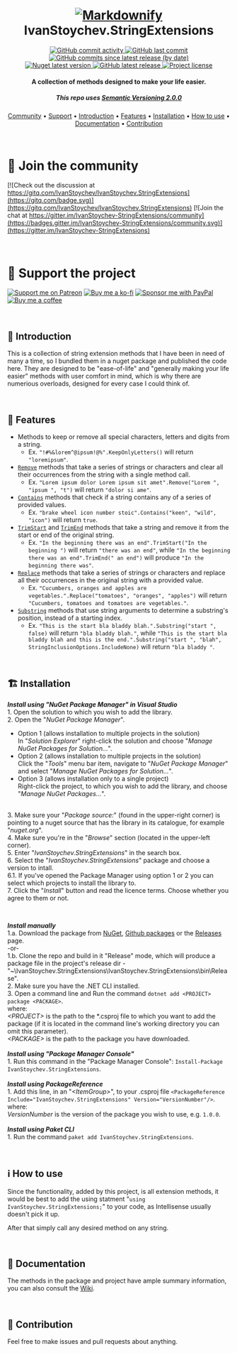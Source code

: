 <h1 align="center">
  <br>
  <a href="https://www.nuget.org/packages/IvanStoychev.StringExtensions"><img src="https://imgur.com/8bTHOdq.png" alt="Markdownify"></a>
  <br>
  IvanStoychev.StringExtensions
  <br>
</h1>

<p align="center">
  <a href="https://github.com/IvanStoychev/IvanStoychev.StringExtensions/graphs/commit-activity">
    <img src="https://img.shields.io/github/commit-activity/y/IvanStoychev/IvanStoychev.StringExtensions?style=plastic"
         alt="GitHub commit activity">
  </a>
  <a href="https://github.com/IvanStoychev/IvanStoychev.StringExtensions/branches">
    <img src="https://img.shields.io/github/last-commit/IvanStoychev/IvanStoychev.StringExtensions?style=plastic"
         alt="GitHub last commit">
  </a>
  <a href="https://github.com/IvanStoychev/IvanStoychev.StringExtensions/graphs/commit-activity">
    <img src="https://img.shields.io/github/commits-since/IvanStoychev/IvanStoychev.StringExtensions/latest?style=plastic"
         alt="GitHub commits since latest release (by date)">
  </a>
 <br> 
  <a href="https://www.nuget.org/packages/IvanStoychev.StringExtensions">
    <img src="https://img.shields.io/nuget/v/IvanStoychev.StringExtensions?style=plastic"
         alt="Nuget latest version">
  </a>
  <a href="https://github.com/IvanStoychev/IvanStoychev.StringExtensions/releases">
    <img src="https://img.shields.io/github/v/release/IvanStoychev/IvanStoychev.StringExtensions?style=plastic"
         alt="GitHub latest release">
  </a>
  <a href="https://github.com/IvanStoychev/IvanStoychev.StringExtensions/blob/master/LICENSE">
    <img src="https://img.shields.io/github/license/IvanStoychev/IvanStoychev.StringExtensions?style=plastic"
         alt="Project license">
  </a>
</p>

<h4 align="center">A collection of methods designed to make your life easier.</h4>
<h5 align="center">This repo uses <a href="https://semver.org/#semantic-versioning-200">Semantic Versioning 2.0.0</a></h5>

<p align="center">
  <a href="#-join-the-community">Community</a> •
  <a href="#sparkling_heart-support-the-project">Support</a> •
  <a href="#-introduction">Introduction</a> •
  <a href="#-features">Features</a> •
  <a href="#-installation">Installation</a> •
  <a href="#-how-to-use">How to use</a> •
  <a href="#-documentation">Documentation</a> •
  <a href="#-contribution">Contribution</a>
</p>

<br/>

# 💬 Join the community
[![Check out the discussion at https://gitq.com/IvanStoychev/IvanStoychev.StringExtensions](https://gitq.com/badge.svg)](https://gitq.com/IvanStoychev/IvanStoychev.StringExtensions)
[![Join the chat at https://gitter.im/IvanStoychev-StringExtensions/community](https://badges.gitter.im/IvanStoychev-StringExtensions/community.svg)](https://gitter.im/IvanStoychev-StringExtensions)

<br/>

# :sparkling_heart: Support the project
[![Support me on Patreon](https://img.shields.io/badge/Patreon-support-orange)](https://www.patreon.com/IvanStoychev)
[![Buy me a ko-fi](https://img.shields.io/badge/Buy%20me%20a-Ko--fi-green)](https://ko-fi.com/U7U31XQ28)
[![Sponsor me with PayPal](https://img.shields.io/badge/PayPal-sponsor-blue)](https://www.paypal.com/paypalme/IvanStoychevProjects)
[![Buy me a coffee](https://img.shields.io/badge/Buy%20me%20a-coffee-brown)](https://www.buymeacoffee.com/IvanStoychev)

<br/>

📣 Introduction
------------
This is a collection of string extension methods that I have been in need of many a time, so I bundled them in a nuget package and published the code here. They are designed to be "ease-of-life" and "generally making your life easier" methods with user comfort in mind, which is why there are numerious overloads, designed for every case I could think of.

<br/>

📰 Features
------------
* Methods to keep or remove all special characters, letters and digits from a string.
  * Ex. `"!#%&lorem^@ipsum!@%".KeepOnlyLetters()` will return `"loremipsum"`.
* [`Remove`][6] methods that take a series of strings or characters and clear all their occurrences from the string with a single method call.
  * Ex. `"Lorem ipsum dolor Lorem ipsum sit amet".Remove("Lorem ", "ipsum ", "t")` will return `"dolor si ame"`.
* [`Contains`][7] methods that check if a string contains any of a series of provided values.
  * Ex. `"brake wheel icon number stoic".Contains("keen", "wild", "icon")` will return `true`.
* [`TrimStart`][6] and [`TrimEnd`][6] methods that take a string and remove it from the start or end of the original string.
  * Ex. `"In the beginning there was an end".TrimStart("In the beginning ")` will return `"there was an end"`, while `"In the beginning there was an end".TrimEnd(" an end")` will produce `"In the beginning there was"`.
* [`Replace`][8] methods that take a series of strings or characters and replace all their occurrences in the original string with a provided value.
  * Ex. `"Cucumbers, oranges and apples are vegetables.".Replace("tomatoes", "oranges", "apples")` will return `"Cucumbers, tomatoes and tomatoes are vegetables."`.
* [`Substring`][9] methods that use string arguments to determine a substring's position, instead of a starting index.
  * Ex. `"This is the start bla bladdy blah.".Substring("start ", false)` will return `"bla bladdy blah."`, while `"This is the start bla bladdy blah and this is the end.".Substring("start ", "blah", StringInclusionOptions.IncludeNone)` will return `"bla bladdy "`.

<br/>

🏗 Installation
------------
__*Install using "NuGet Package Manager" in Visual Studio*__
<br/>1. Open the solution to which you wish to add the library.
<br/>2. Open the "_NuGet Package Manager_".

* Option 1 (allows installation to multiple projects in the solution)
<br/>In "_Solution Explorer_" right-click the solution and choose "_Manage NuGet Packages for Solution..._".
* Option 2 (allows installation to multiple projects in the solution)
<br/>Click the "_Tools_" menu bar item, navigate to "_NuGet Package Manager_" and select "_Manage NuGet Packages for Solution..._".
* Option 3 (allows installation only to a single project)
<br/>Right-click the project, to which you wish to add the library, and choose "_Manage NuGet Packages..._".

<br/>3. Make sure your "_Package source:_" (found in the upper-right corner) is pointing to a nuget source that has the library in its catalogue, for example "_nuget.org_". 
<br/>4. Make sure you're in the "_Browse_" section (located in the upper-left corner).
<br/>5. Enter "_IvanStoychev.StringExtensions_" in the search box.
<br/>6. Select the "_IvanStoychev.StringExtensions_" package and choose a version to intall.
<br/>6.1. If you've opened the Package Manager using option 1 or 2 you can select which projects to install the library to.
<br/>7. Click the "_Install_" button and read the licence terms. Choose whether you agree to them or not.

<br/>

__*Install manually*__
<br/>1.a. Download the package from [NuGet][4], [Github packages][5] or the [Releases][2] page.
<br/>-or-
<br/>1.b. Clone the repo and build in it "Release" mode, which will produce a package file in the project's release dir - "~\IvanStoychev.StringExtensions\IvanStoychev.StringExtensions\bin\Release".
<br/>2. Make sure you have the .NET CLI installed.
<br/>3. Open a command line and Run the command `dotnet add <PROJECT> package <PACKAGE>`.
<br/>where:
<br/>*\<PROJECT\>* is the path to the \*.csproj file to which you want to add the package (if it is located in the command line's working directory you can omit this parameter).
<br/>*\<PACKAGE\>* is the path to the package you have downloaded.
<br/>
<br/>__*Install using "Package Manager Console"*__
<br/>1. Run this command in the "Package Manager Console": `Install-Package IvanStoychev.StringExtensions`.
<br/>
<br/>__*Install using PackageReference*__
<br/>1. Add this line, in an "*\<ItemGroup>*", to your .csproj file `<PackageReference Include="IvanStoychev.StringExtensions" Version="VersionNumber"/>`.
<br/>where:
<br/>*VersionNumber* is the version of the package you wish to use, e.g. `1.0.0`.
<br/>
<br/>__*Install using Paket CLI*__
<br/>1. Run the command `paket add IvanStoychev.StringExtensions`.

<br/>

ℹ How to use
----------
Since the functionality, added by this project, is all extension methods, it would be best to add the using statment "`using IvanStoychev.StringExtensions;`" to your code, as Intellisense usually doesn't pick it up.

After that simply call any desired method on any string.

<br/>

📖 Documentation
-------------
The methods in the package and project have ample summary information, you can also consult the [Wiki][3].

<br/>

🧙‍ Contribution
-------------
Feel free to make issues and pull requests about anything.


  [2]: https://github.com/IvanStoychev/IvanStoychev.StringExtensions/releases
  [3]: https://github.com/IvanStoychev/IvanStoychev.StringExtensions/wiki/
  [4]: https://www.nuget.org/packages/IvanStoychev.StringExtensions/
  [5]: https://github.com/IvanStoychev/IvanStoychev.StringExtensions/packages
  [6]: https://github.com/IvanStoychev/IvanStoychev.StringExtensions/wiki/Remover
  [7]: https://github.com/IvanStoychev/IvanStoychev.StringExtensions/wiki/Comparer
  [8]: https://github.com/IvanStoychev/IvanStoychev.StringExtensions/wiki/Replacer
  [9]: https://github.com/IvanStoychev/IvanStoychev.StringExtensions/wiki/Selector

